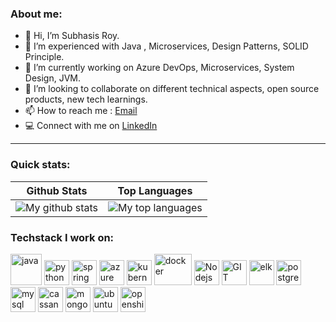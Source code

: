 ### About me:
- 👋 Hi, I’m Subhasis Roy.
- 👀 I’m experienced with Java , Microservices, Design Patterns, SOLID Principle.
- 🌱 I’m currently working on Azure DevOps, Microservices, System Design, JVM.
- 💞️ I’m looking to collaborate on different technical aspects, open source products, new tech learnings.
- 📫 How to reach me : [Email](subhasis.it@gmail.com)
- 💻 Connect with me on [LinkedIn](https://www.linkedin.com/in/subhasis-roy/)

---

### Quick stats:
| Github Stats | Top Languages |
| --- | --- |
| ![My github stats](https://github-readme-stats.vercel.app/api?username=subhroy&show_icons=true&theme=gotham) | ![My top languages](https://github-readme-stats.vercel.app/api/top-langs/?username=subhroy&show_icons=true&theme=gotham) |

<!---
subhroy/subhroy is a ✨ special ✨ repository because its `README.md` (this file) appears on your GitHub profile.
You can click the Preview link to take a look at your changes.
--->

### Techstack I work on:

<p align="left">
      <img src="https://www.vectorlogo.zone/logos/java/java-icon.svg" alt="java" width="50" height="50"/> 
      <img src="https://www.vectorlogo.zone/logos/python/python-icon.svg" alt="python" width="40" height="40"/>
      <img src="https://www.vectorlogo.zone/logos/springio/springio-icon.svg" alt="spring" width="40" height="40"/>
      <img src="https://www.vectorlogo.zone/logos/microsoft_azure/microsoft_azure-icon.svg" alt="azure" width="40" height="40"/>            
      <img src="https://www.vectorlogo.zone/logos/kubernetes/kubernetes-icon.svg" alt="kubernetes" width="40" height="40"/>
      <img src="https://www.vectorlogo.zone/logos/docker/docker-icon.svg" alt="docker" width="60" height="50"/>
      <img src="https://www.vectorlogo.zone/logos/nodejs/nodejs-icon.svg" alt="Nodejs" width="40" height="40"/>
      <img src="https://www.vectorlogo.zone/logos/git-scm/git-scm-icon.svg" alt="GIT" width="40" height="40"/>      
      <img src="https://www.vectorlogo.zone/logos/elastic/elastic-icon.svg" alt="elk" width="40" height="40"/>
      <img src="https://www.vectorlogo.zone/logos/postgresql/postgresql-icon.svg" alt="postgres" width="40" height="40"/>
      <img src="https://www.vectorlogo.zone/logos/mysql/mysql-icon.svg" alt="mysql" width="40" height="40"/>
      <img src="https://www.vectorlogo.zone/logos/apache_cassandra/apache_cassandra-icon.svg" alt="cassandra" width="40" height="40"/>
      <img src="https://www.vectorlogo.zone/logos/mongodb/mongodb-icon.svg" alt="mongodb" width="40" height="40"/>
      <img src="https://www.vectorlogo.zone/logos/ubuntu/ubuntu-icon.svg" alt="ubuntu" width="40" height="40"/>
      <img src="https://www.vectorlogo.zone/logos/openshift/openshift-icon.svg" alt="openshift" width="40" height="40"/>      
</p>




